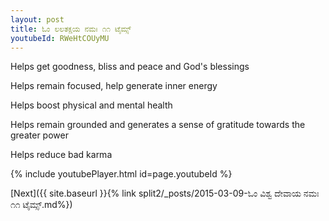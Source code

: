 ```yaml
---
layout: post
title: ಓಂ ಲಲತಕ್ಷಯ ನಮಃ ೧೧ ಟೈಮ್ಸ್
youtubeId: RWeHtCOUyMU
---
```

 
 
Helps get goodness, bliss and peace and God's blessings
 
Helps remain focused, help generate inner energy 
 
Helps boost physical and mental health 
 
Helps remain grounded and generates a sense of gratitude towards the greater power 
 
Helps reduce bad karma
 
 
 
 


{% include youtubePlayer.html id=page.youtubeId %}
 
[Next]({{ site.baseurl }}{% link  split2/_posts/2015-03-09-ಓಂ ವಿಶ್ವ ದೇವಾಯ ನಮಃ ೧೧ ಟೈಮ್ಸ್.md%})
 
